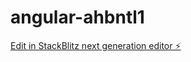 # angular-ahbntl1

[Edit in StackBlitz next generation editor ⚡️](https://stackblitz.com/~/github.com/Roshan7765/angular-ahbntl1)